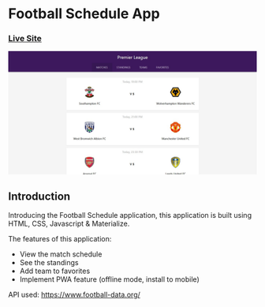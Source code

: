 # Football Schedule App

### [Live Site](https://football-data-api.web.app/)

![Football Schedule App](/preview.jpg)

## Introduction
Introducing the Football Schedule application, this application is built using HTML, CSS, Javascript & Materialize. 

The features of this application:
- View the match schedule
- See the standings
- Add team to favorites
- Implement PWA feature (offline mode, install to mobile)

API used: https://www.football-data.org/
